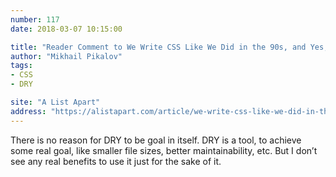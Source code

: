 ```yaml
---
number: 117
date: 2018-03-07 10:15:00

title: "Reader Comment to We Write CSS Like We Did in the 90s, and Yes, It’s Silly"
author: "Mikhail Pikalov"
tags:
- CSS
- DRY

site: "A List Apart"
address: "https://alistapart.com/article/we-write-css-like-we-did-in-the-90s-and-yes-its-silly"
---
```


There is no reason for DRY to be goal in itself. DRY is a tool, to achieve some real goal, like smaller file sizes, better maintainability, etc. But I don’t see any real benefits to use it just for the sake of it.
